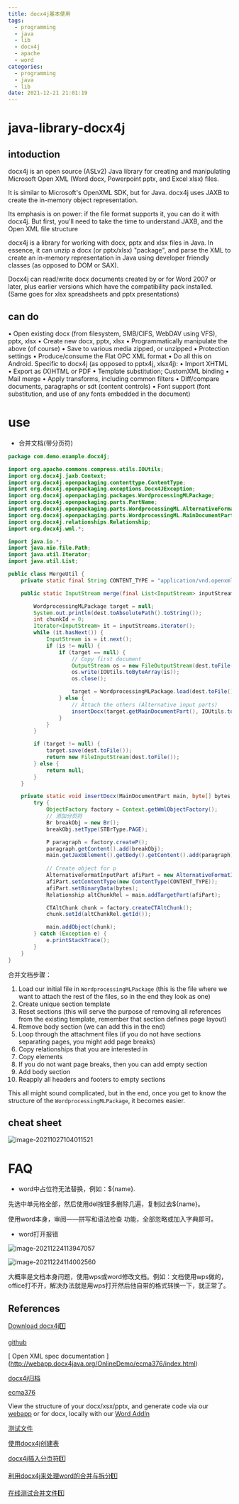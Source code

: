 ```yaml
---
title: docx4j基本使用
tags:
  - programming
  - java
  - lib
  - docx4j
  - apache
  - word
categories:
  - programming
  - java
  - lib
date: 2021-12-21 21:01:19
---
```


# java-library-docx4j

## intoduction

docx4j is an open source (ASLv2) Java library for creating and manipulating Microsoft Open XML (Word docx, Powerpoint pptx, and Excel xlsx) files.

It is similar to Microsoft's OpenXML SDK, but for Java. docx4j uses JAXB to create the in-memory object representation.

Its emphasis is on power: if the file format supports it, you can do it with docx4j. But first, you'll need to take the time to understand JAXB, and the Open XML file structure

docx4j is a library for working with docx, pptx and xlsx files in Java.  In essence, it can unzip a docx (or 
pptx/xlsx) "package", and parse the XML to create an in-memory representation in Java using developer 
friendly classes (as opposed to DOM or SAX).

Docx4j can read/write docx documents created by or for Word 2007 or later, plus earlier versions which 
have the compatibility pack installed. (Same goes for xlsx spreadsheets and pptx presentations)

## can do

• Open existing docx (from filesystem, SMB/CIFS, WebDAV using VFS), pptx, xlsx 
• Create new docx, pptx, xlsx 
• Programmatically manipulate the above (of course) 
• Save to various media zipped, or unzipped 
• Protection settings 
• Produce/consume  the Flat OPC XML format 
• Do all this on Android. 
Specific to docx4j (as opposed to pptx4j, xlsx4j): 
• Import XHTML 
• Export as (X)HTML or PDF 
• Template substitution; CustomXML binding 
• Mail merge 
• Apply transforms, including common filters 
• Diff/compare documents, paragraphs or sdt (content controls) 
• Font support (font substitution, and use of any fonts embedded in the document) 



# use

- 合并文档(带分页符)

```java
package com.demo.example.docx4j;

import org.apache.commons.compress.utils.IOUtils;
import org.docx4j.jaxb.Context;
import org.docx4j.openpackaging.contenttype.ContentType;
import org.docx4j.openpackaging.exceptions.Docx4JException;
import org.docx4j.openpackaging.packages.WordprocessingMLPackage;
import org.docx4j.openpackaging.parts.PartName;
import org.docx4j.openpackaging.parts.WordprocessingML.AlternativeFormatInputPart;
import org.docx4j.openpackaging.parts.WordprocessingML.MainDocumentPart;
import org.docx4j.relationships.Relationship;
import org.docx4j.wml.*;

import java.io.*;
import java.nio.file.Path;
import java.util.Iterator;
import java.util.List;

public class MergeUtil {
    private static final String CONTENT_TYPE = "application/vnd.openxmlformats-officedocument.wordprocessingml.document";

    public static InputStream merge(final List<InputStream> inputStreams, Path dest) throws Docx4JException, IOException {

        WordprocessingMLPackage target = null;
        System.out.println(dest.toAbsolutePath().toString());
        int chunkId = 0;
        Iterator<InputStream> it = inputStreams.iterator();
        while (it.hasNext()) {
            InputStream is = it.next();
            if (is != null) {
                if (target == null) {
                    // Copy first document
                    OutputStream os = new FileOutputStream(dest.toFile());
                    os.write(IOUtils.toByteArray(is));
                    os.close();

                    target = WordprocessingMLPackage.load(dest.toFile());
                } else {
                    // Attach the others (Alternative input parts)
                    insertDocx(target.getMainDocumentPart(), IOUtils.toByteArray(is), chunkId++);
                }
            }
        }

        if (target != null) {
            target.save(dest.toFile());
            return new FileInputStream(dest.toFile());
        } else {
            return null;
        }
    }

    private static void insertDocx(MainDocumentPart main, byte[] bytes, int chunkId) {
        try {
            ObjectFactory factory = Context.getWmlObjectFactory();
            // 添加分页符
            Br breakObj = new Br();
            breakObj.setType(STBrType.PAGE);

            P paragraph = factory.createP();
            paragraph.getContent().add(breakObj);
            main.getJaxbElement().getBody().getContent().add(paragraph);
            
            // Create object for p
            AlternativeFormatInputPart afiPart = new AlternativeFormatInputPart(new PartName("/part" + chunkId + ".docx"));
            afiPart.setContentType(new ContentType(CONTENT_TYPE));
            afiPart.setBinaryData(bytes);
            Relationship altChunkRel = main.addTargetPart(afiPart);

            CTAltChunk chunk = factory.createCTAltChunk();
            chunk.setId(altChunkRel.getId());

            main.addObject(chunk);
        } catch (Exception e) {
            e.printStackTrace();
        }
    }
}
```

合并文档步骤：

1. Load our initial file in `WordprocessingMLPackage` (this is the file where we want to attach the rest of the files, so in the end they look as one)
2. Create unique section template
3. Reset sections (this will serve the purpose of removing all references from the existing template, remember that section defines page layout)
4. Remove body section (we can add this in the end)
5. Loop through the attachment files (if you do not have sections separating pages, you might add page breaks)
6. Copy relationships that you are interested in
7. Copy elements
8. If you do not want page breaks, then you can add empty section
9. Add body section
10. Reapply all headers and footers to empty sections


This all might sound complicated, but in the end, once you get to know the structure of the `WordprocessingMLPackage`, it becomes easier.



## cheat sheet

![image-20211027104011521](docx4j/image-20211027104011521.png)



# FAQ

- word中占位符无法替换，例如：${name}.

先选中单元格全部，然后使用del按钮多删除几遍，复制过去${name}。

使用word本身，审阅——拼写和语法检查 功能，全部忽略或加入字典即可。

- word打开报错

![image-20211224113947057](docx4j/image-20211224113947057.png)

![image-20211224114002560](docx4j/image-20211224114002560.png)

大概率是文档本身问题，使用wps或word修改文档。例如：文档使用wps做的，office打不开，解决办法就是用wps打开然后他自带的格式转换一下，就正常了。

## References

[ Download docx4j:one:](https://www.docx4java.org/downloads.html)

[github](https://github.com/plutext/docx4j)

[ Open XML spec documentation ] (http://webapp.docx4java.org/OnlineDemo/ecma376/index.html) 

[docx4j归档](https://www.docx4java.org/docx4j/)

[ecma376](http://webapp.docx4java.org/OnlineDemo/ecma376/WordML/index.html)

View the structure of your docx/xsx/pptx, and generate code via our [webapp](http://webapp.docx4java.org/OnlineDemo/PartsList.html) or for docx, locally with our [Word AddIn](https://docx4java.org/docx4j/Docx4j_Helper_8-2-1-1.exe?_ga=2.247814607.99579074.1640152856-2096778395.1640152856)

[测试文件](docx4j/TestDocEN.docx)

[使用docx4j创建表](https://stackoverflow.com/questions/19958476/create-table-with-docx4j)



[docx4j插入分页符:one:](https://stackoom.com/question/1xB39)

[利用docx4j来处理word的合并与拆分:one:](https://www.jianshu.com/p/34a38bcaffee)



[在线测试合并文件:one:](http://webapp.docx4java.org/OnlineDemo/forms/upload_MergeDocx.xhtml)

